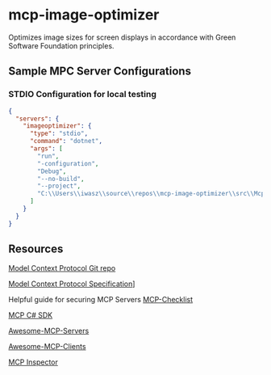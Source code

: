 # mcp-image-optimizer
Optimizes image sizes for screen displays in accordance with Green Software Foundation principles.



## Sample MPC Server Configurations


### STDIO Configuration for local testing

``` json
{
  "servers": {
    "imageoptimizer": {
      "type": "stdio",
      "command": "dotnet",
      "args": [
        "run",
        "-configuration",
        "Debug",
        "--no-build",
        "--project",
        "C:\\Users\\iwasz\\source\\repos\\mcp-image-optimizer\\src\\Mcp.ImageOptimizer.Stdio\\Mcp.ImageOptimizer.Stdio.csproj"
      ]
    }
  }
}
```

## Resources



[Model Context Protocol Git repo](https://github.com/modelcontextprotocol)

[Model Context Protocol Specification](https://modelcontextprotocol.org)]

Helpful guide for securing MCP Servers [MCP-Checklist](https://github.com/MCP-Manager/MCP-Checklists)

[MCP C# SDK](https://github.com/modelcontextprotocol/csharp-sdk)

[Awesome-MCP-Servers](https://github.com/punkpeye/awesome-mcp-servers)

[Awesome-MCP-Clients](https://github.com/punkpeye/awesome-mcp-clients)

[MCP Inspector](https://github.com/modelcontextprotocol/inspector)